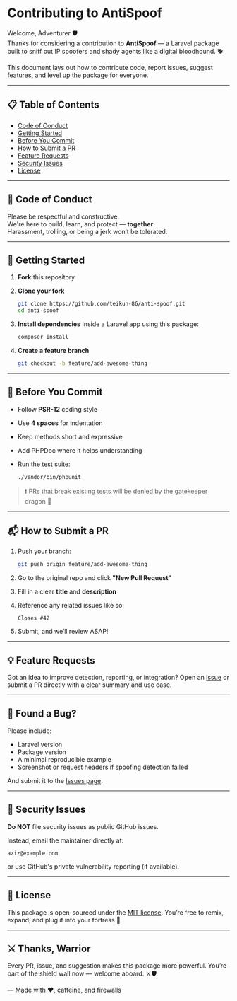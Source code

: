 # Contributing to AntiSpoof

Welcome, Adventurer 🛡️  
Thanks for considering a contribution to **AntiSpoof** — a Laravel package built to sniff out IP spoofers and shady agents like a digital bloodhound. 🐕

This document lays out how to contribute code, report issues, suggest features, and level up the package for everyone.

---

## 📋 Table of Contents

- [Code of Conduct](#code-of-conduct)
- [Getting Started](#getting-started)
- [Before You Commit](#before-you-commit)
- [How to Submit a PR](#how-to-submit-a-pr)
- [Feature Requests](#feature-requests)
- [Security Issues](#security-issues)
- [License](#license)

---

## 🧘 Code of Conduct

Please be respectful and constructive.  
We're here to build, learn, and protect — **together**.  
Harassment, trolling, or being a jerk won’t be tolerated.

---

## 🚀 Getting Started

1. **Fork** this repository  
2. **Clone your fork**  
   ```bash
   git clone https://github.com/teikun-86/anti-spoof.git
   cd anti-spoof
   ```

3. **Install dependencies**
   Inside a Laravel app using this package:

   ```bash
   composer install
   ```
4. **Create a feature branch**

   ```bash
   git checkout -b feature/add-awesome-thing
   ```

---

## 🧼 Before You Commit

* Follow **PSR-12** coding style
* Use **4 spaces** for indentation
* Keep methods short and expressive
* Add PHPDoc where it helps understanding
* Run the test suite:

  ```bash
  ./vendor/bin/phpunit
  ```

> ❗ PRs that break existing tests will be denied by the gatekeeper dragon 🐉

---

## 📬 How to Submit a PR

1. Push your branch:

   ```bash
   git push origin feature/add-awesome-thing
   ```
2. Go to the original repo and click **"New Pull Request"**
3. Fill in a clear **title** and **description**
4. Reference any related issues like so:

   ```
   Closes #42
   ```
5. Submit, and we’ll review ASAP!

---

## 💡 Feature Requests

Got an idea to improve detection, reporting, or integration?
Open an [issue](https://github.com/teikun-86/anti-spoof/issues) or submit a PR directly with a clear summary and use case.

---

## 🐛 Found a Bug?

Please include:

* Laravel version
* Package version
* A minimal reproducible example
* Screenshot or request headers if spoofing detection failed

And submit it to the [Issues page](https://github.com/teikun-86/anti-spoof/issues).

---

## 🔐 Security Issues

**Do NOT** file security issues as public GitHub issues.

Instead, email the maintainer directly at:

```
aziz@example.com
```

or use GitHub's private vulnerability reporting (if available).

---

## 🪪 License

This package is open-sourced under the [MIT license](LICENSE.md).
You’re free to remix, expand, and plug it into your fortress 🏰

---

## ⚔️ Thanks, Warrior

Every PR, issue, and suggestion makes this package more powerful.
You’re part of the shield wall now — welcome aboard. ⚔️🛡️

—
Made with ❤️, caffeine, and firewalls
